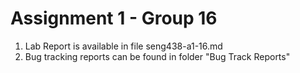 # Assignment 1 - Group 16

 1. Lab Report is available in file seng438-a1-16.md
 2. Bug tracking reports can be found in folder "Bug Track Reports"

